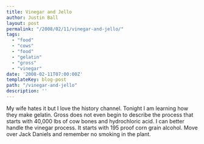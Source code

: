 ```yaml
---
title: Vinegar and Jello
author: Justin Ball
layout: post
permalink: "/2008/02/11/vinegar-and-jello/"
tags:
  - "food"
  - "cows"
  - "food"
  - "gelatin"
  - "gross"
  - "vinegar"
date: '2008-02-11T07:00:00Z'
templateKey: blog-post
path: "/vinegar-and-jello"
description: ''
---
```


My wife hates it but I love the history channel. Tonight I am learning how they make gelatin. Gross does not even begin to describe the process that starts with 40,000 lbs of cow bones and hydrochloric acid. I can better handle the vinegar process. It starts with 195 proof corn grain alcohol. Move over Jack Daniels and remember no smoking in the plant.
